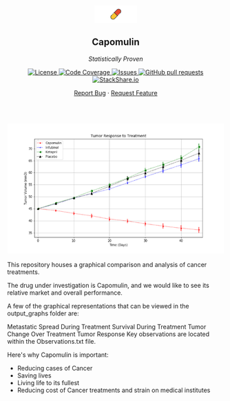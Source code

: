 <!-- header -->
<div align="center">
    <p>
    <!-- Header -->
        <img width="100px" src="./static/images/pill_logo.png"  alt="capomulin" />
        <h2>Capomulin</h2>
        <p><i>Statistically Proven</i></p>
    </p>
    <p>
    <!-- Shields -->
        <a href="https://github.com/armckinney/capomulin/LICENSE">
            <img alt="License" src="https://img.shields.io/github/license/armckinney/capomulin.svg" />
        </a>
        <a href="https://codecov.io/gh/armckinney/capomulin">
            <img alt="Code Coverage" src="https://codecov.io/gh/armckinney/capomulin/branch/master/graph/badge.svg" />
        </a>
        <a href="https://github.com/armckinney/capomulin/issues">
            <img alt="Issues" src="https://img.shields.io/github/issues/armckinney/capomulin" />
        </a>
        <a href="https://github.com/armckinney/capomulin/pulls">
            <img alt="GitHub pull requests" src="https://img.shields.io/github/issues-pr/armckinney/capomulin" />
        </a>
        <a href="https://stackshare.io/armck/capomulin">
            <img alt="StackShare.io" src="http://img.shields.io/badge/tech-stack-0690fa.svg?label=StackShare.io">
        </a>
    </p>
    <p>
    <!-- Links -->
        <a href="https://github.com/armckinney/capomulin/issues/new/choose">Report Bug</a>
        ·
        <a href="https://github.com/armckinney/capomulin/issues/new/choose">Request Feature</a>
    </p>
</div>
<br>
<br>

<p>
<!-- Header -->
    <center>
    <img src="./Pymaceuticals/Output_Graphs/Tumor%20Response%20to%20Treatment.png"  alt="capomulin" />
    </center>
</p>

This repository houses a graphical comparison and analysis of cancer treatments.

The drug under investigation is Capomulin, and we would like to see its relative market and overall performance.

A few of the graphical representations that can be viewed in the output_graphs folder are:

Metastatic Spread During Treatment
Survival During Treatment
Tumor Change Over Treatment
Tumor Response
Key observations are located within the Observations.txt file.

Here's why Capomulin is important:
* Reducing cases of Cancer
* Saving lives
* Living life to its fullest
* Reducing cost of Cancer treatments and strain on medical institutes
